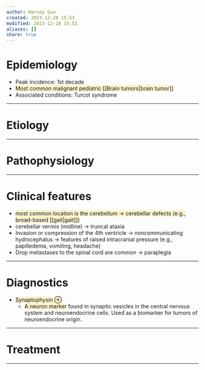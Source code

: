 ```yaml
---
author: Harvey Guo
created: 2023-12-28 15:53
modified: 2023-12-28 15:53
aliases: []
share: true
---
```

# Epidemiology
- Peak incidence: 1st decade
- <span style="background:rgba(240, 200, 0, 0.2)">Most common malignant pediatric [[Brain tumors|brain tumor]]</span>
- Associated conditions: Turcot syndrome

---
# Etiology


---
# Pathophysiology


---
# Clinical features
- <span style="background:rgba(240, 200, 0, 0.2)">most common location is the cerebellum → cerebellar defects (e.g., broad-based [[gait|gait]])</span>
- cerebellar vermis (midline) → truncal ataxia
- Invasion or compression of the 4th ventricle → noncommunicating hydrocephalus → features of raised intracranial pressure (e.g., papilledema, vomiting, headache)
- Drop metastases to the spinal cord are common → paraplegia

---
# Diagnostics
- <span style="background:rgba(240, 200, 0, 0.2)">Synaptophysin ⊕</span>
	- <span style="background:rgba(240, 200, 0, 0.2)">A neuron marker</span> found in synaptic vesicles in the central nervous system and neuroendocrine cells. Used as a biomarker for tumors of neuroendocrine origin.

---
# Treatment


---
